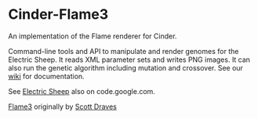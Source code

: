 Cinder-Flame3
=============

An implementation of the Flame renderer for Cinder.

Command-line tools and API to manipulate and render genomes for the Electric Sheep. It reads XML parameter sets and writes PNG images. It can also run the genetic algorithm including mutation and crossover. See our [wiki](https://code.google.com/p/flam3/wiki/Introduction) for documentation.

See [Electric Sheep](https://code.google.com/p/electricsheep/) also on code.google.com.

[Flame3](https://code.google.com/p/flam3/) originally by [Scott Draves](https://github.com/scottdraves)
